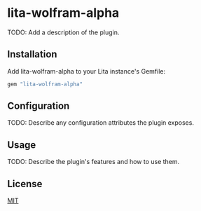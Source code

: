 # lita-wolfram-alpha

TODO: Add a description of the plugin.

## Installation

Add lita-wolfram-alpha to your Lita instance's Gemfile:

``` ruby
gem "lita-wolfram-alpha"
```


## Configuration

TODO: Describe any configuration attributes the plugin exposes.

## Usage

TODO: Describe the plugin's features and how to use them.

## License

[MIT](http://opensource.org/licenses/MIT)
